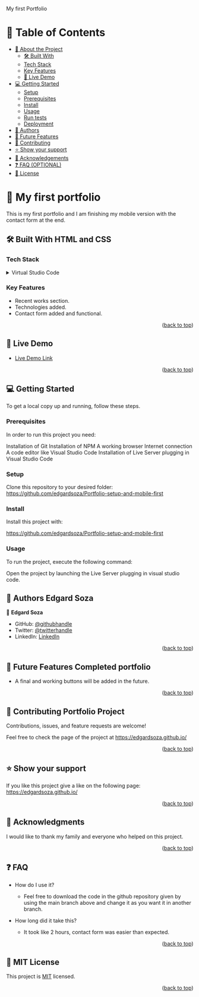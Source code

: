 <a name="readme-top">My first Portfolio</a>

# 📗 Table of Contents

- [📖 About the Project](#about-project)
  - [🛠 Built With](#built-with)
  - [Tech Stack](#tech-stack)
   - [Key Features](#key-features)
  - [🚀 Live Demo](#live-demo)
- [💻 Getting Started](#getting-started)
  - [Setup](#setup)
  - [Prerequisites](#prerequisites)
  - [Install](#install)
  - [Usage](#usage)
  - [Run tests](#run-tests)
  - [Deployment](#triangular_flag_on_post-deployment)
- [👥 Authors](#authors)
- [🔭 Future Features](#future-features)
- [🤝 Contributing](#contributing)
- [⭐️ Show your support](#support)
- [🙏 Acknowledgements](#acknowledgements)
- [❓ FAQ (OPTIONAL)](#faq)
- [📝 License](#license)

<!-- PROJECT DESCRIPTION -->

# 📖 My first portfolio <a name="about-project"></a>

This is my first portfolio and I am finishing my mobile version with the contact form at the end. 

## 🛠 Built With <a name="built-with">HTML and CSS</a>

### Tech Stack <a name="tech-stack"></a>

<details>
  <summary>Virtual Studio Code</summary>
  <ul>
    <li><a href="https://reactjs.org/">HTML and CSS</a></li>
  </ul>
</details>

### Key Features <a name="key-features"></a>

- Recent works section. 
- Technologies added.
-  Contact form added and functional.

<p align="right">(<a href="#readme-top">back to top</a>)</p>

<!-- LIVE DEMO -->

## 🚀 Live Demo <a name="live-demo"></a>

- [Live Demo Link](https://edgardsoza.github.io/)

<p align="right">(<a href="#readme-top">back to top</a>)</p>

<!-- GETTING STARTED -->

## 💻 Getting Started <a name="getting-started"></a>

To get a local copy up and running, follow these steps.

### Prerequisites

In order to run this project you need:

Installation of Git
Installation of NPM
A working browser
Internet connection
A code editor like Visual Studio Code
Installation of Live Server plugging in Visual Studio Code

### Setup

Clone this repository to your desired folder:
https://github.com/edgardsoza/Portfolio-setup-and-mobile-first

### Install

Install this project with:

https://github.com/edgardsoza/Portfolio-setup-and-mobile-first

### Usage

To run the project, execute the following command:

Open the project by launching the Live Server plugging in visual studio code.

## 👥 Authors <a name="authors">Edgard Soza</a>


👤 **Edgard Soza**

- GitHub: [@githubhandle](https://github.com/edgardsoza)
- Twitter: [@twitterhandle](https://twitter.com/soza_edgard)
- LinkedIn: [LinkedIn](https://www.linkedin.com/in/edgard-soza-sobalvarro/)

<p align="right">(<a href="#readme-top">back to top</a>)</p>

## 🔭 Future Features <a name="future-features">Completed portfolio</a>

- A final and working buttons will be added in the future. 

<p align="right">(<a href="#readme-top">back to top</a>)</p>


<!-- CONTRIBUTING -->

## 🤝 Contributing <a name="contributing">Portfolio Project</a>

Contributions, issues, and feature requests are welcome!

Feel free to check the page of the project at https://edgardsoza.github.io/

<p align="right">(<a href="#readme-top">back to top</a>)</p>

<!-- SUPPORT -->

## ⭐️ Show your support <a name="support"></a>

If you like this project give a like on the following page:
 https://edgardsoza.github.io/

<p align="right">(<a href="#readme-top">back to top</a>)</p>

<!-- ACKNOWLEDGEMENTS -->

## 🙏 Acknowledgments <a name="acknowledgements"></a>


I would like to thank my family and everyone who helped on this project.

<p align="right">(<a href="#readme-top">back to top</a>)</p>

<!-- FAQ (optional) -->

## ❓ FAQ <a name="faq"></a>

- How do I use it?

  - Feel free to download the code in the github repository given by using the main branch above and change it as you want it in another branch.

- How long did it take this?

  - It took like 2 hours, contact form was easier than expected. 

<p align="right">(<a href="#readme-top">back to top</a>)</p>

<!-- LICENSE -->

## 📝 <a name="license">MIT License</a>

This project is [MIT](./LICENSE) licensed.

<p align="right">(<a href="#readme-top">back to top</a>)</p>
